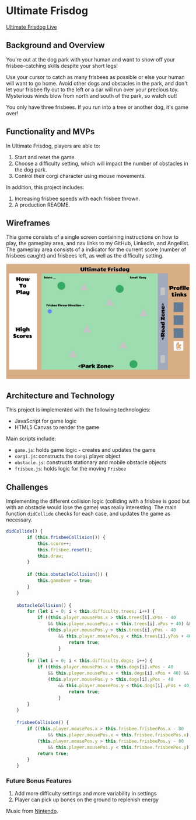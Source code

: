 # Ultimate Frisdog

[Ultimate Frisdog Live](https://nancyma713.github.io/Ultimate-Frisdog/)

## Background and Overview
You're out at the dog park with your human and want to show off your frisbee-catching skills despite your short legs!

Use your cursor to catch as many frisbees as possible or else your human will want to go home. Avoid other dogs and obstacles in the park, and don't let your frisbee fly out to the left or a car will run over your precious toy. Mysterious winds blow from north and south of the park, so watch out!

You only have three frisbees. If you run into a tree or another dog, it's game over!

## Functionality and MVPs

In Ultimate Frisdog, players are able to:
1. Start and reset the game.
2. Choose a difficulty setting, which will impact the number of obstacles in the dog park.
3. Control their corgi character using mouse movements.

In addition, this project includes:
1. Increasing frisbee speeds with each frisbee thrown.
2. A production README.

## Wireframes

Thia game consists of a single screen containing instructions on how to
play, the gameplay area, and nav links to my GitHub, LinkedIn, and Angellist. 
The gameplay area consists of a indicator for the current score (number of 
frisbees caught) and frisbees left, as well as the difficulty setting.

![alt_text](src/assets/images/wireframe.png "wireframes")

## Architecture and Technology
This project is implemented with the following technologies:
- JavaScript for game logic
- HTML5 Canvas to render the game

Main scripts include:
- ```game.js```: holds game logic - creates and updates the game
- ```corgi.js```: constructs the ```Corgi``` player object
- ```obstacle.js```: constructs stationary and mobile obstacle objects
- ```frisbee.js```: holds logic for the moving ```Frisbee```

## Challenges
Implementing the different collision logic (colliding with a frisbee is good but with an obstacle would lose the game) was really interesting. The main function ```didCollide``` checks for each case, and updates the game as necessary.

```javascript
didCollide() {
        if (this.frisbeeCollision()) {
            this.score++;
            this.frisbee.reset();
            this.draw;
        }
        
        if (this.obstacleCollision()) {
            this.gameOver = true;
        }
    }

    obstacleCollision() {
        for (let i = 0; i < this.difficulty.trees; i++) {
            if ((this.player.mousePos.x > this.trees[i].xPos - 40
                && this.player.mousePos.x < this.trees[i].xPos + 40) &&
                (this.player.mousePos.y > this.trees[i].yPos - 40
                    && this.player.mousePos.y < this.trees[i].yPos + 40)) {
                        return true;
                    }
        }
        for (let i = 0; i < this.difficulty.dogs; i++) {
            if ((this.player.mousePos.x > this.dogs[i].xPos - 40
                && this.player.mousePos.x < this.dogs[i].xPos + 40) &&
                (this.player.mousePos.y > this.dogs[i].yPos - 40
                    && this.player.mousePos.y < this.dogs[i].yPos + 40)) {
                        return true;
                    }
        }
    }

    frisbeeCollision() {
        if ((this.player.mousePos.x > this.frisbee.frisbeePos.x - 80
                && this.player.mousePos.x < this.frisbee.frisbeePos.x) && 
            (this.player.mousePos.y > this.frisbee.frisbeePos.y - 80
                && this.player.mousePos.y < this.frisbee.frisbeePos.y)) {
            return true;
        }
    }
```

### Future Bonus Features
1. Add more difficulty settings and more variability in settings
2. Player can pick up bones on the ground to replenish energy

Music from [Nintendo](https://www.nintendo.com).
